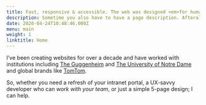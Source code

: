 ```yaml
---
title: Fast, responsive & accessible. The web was designed <em>for humans!</em>
description: Sometime you also have to have a page description. Afterall, your’re probably required to showcase “value propositions” and corporate marketing shit like that.
date: 2020-04-24T10:48:46.000Z
menu: main
weight: 1
linktitle: Home
---
```


I’ve been creating websites for over a decade and have worked with institutions including [The Guggenheim](https://www.guggenheim.org/) and [The University of Notre Dame](https://ace.nd.edu/) and global brands like [TomTom](https://www.tomtom.com).

So, whether you need a refresh of your intranet portal, a <span class="caps">UX</span>-savvy developer who can <em>work with your team</em>, or just a simple 5-page design; I can help.
